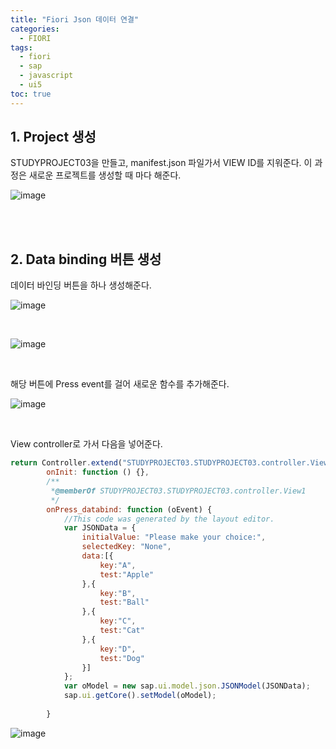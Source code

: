 ```yaml
---
title: "Fiori Json 데이터 연결"
categories: 
  - FIORI
tags:
  - fiori
  - sap
  - javascript
  - ui5
toc: true
---
```


## 1. Project 생성

STUDYPROJECT03을 만들고, manifest.json 파일가서 VIEW ID를 지워준다. 이 과정은 새로운 프로젝트를 생성할 때 마다 해준다.

![image](https://user-images.githubusercontent.com/58674365/96146935-cb1e8d00-0f41-11eb-8b32-22e627d5a052.png)

<br><br>

## 2. Data binding 버튼 생성

데이터 바인딩 버튼을 하나 생성해준다.

![image](https://user-images.githubusercontent.com/58674365/96147176-06b95700-0f42-11eb-8bd9-bdc946da5f89.png)

<br>

![image](https://user-images.githubusercontent.com/58674365/96147243-16d13680-0f42-11eb-8b85-c925b2665e7c.png)

<br>

해당 버튼에 Press event를 걸어 새로운 함수를 추가해준다.

![image](https://user-images.githubusercontent.com/58674365/96147353-32d4d800-0f42-11eb-9947-61d6824f93df.png)

<br>

View controller로 가서 다음을 넣어준다. 

```javascript
return Controller.extend("STUDYPROJECT03.STUDYPROJECT03.controller.View1", {
		onInit: function () {},
		/**
		 *@memberOf STUDYPROJECT03.STUDYPROJECT03.controller.View1
		 */
		onPress_databind: function (oEvent) {
			//This code was generated by the layout editor.
			var JSONData = {
				initialValue: "Please make your choice:",
				selectedKey: "None",
				data:[{
					key:"A",
					test:"Apple"
				},{
					key:"B",
					test:"Ball"
				},{
					key:"C",
					test:"Cat"
				},{
					key:"D",
					test:"Dog"
				}]
			};
			var oModel = new sap.ui.model.json.JSONModel(JSONData);
			sap.ui.getCore().setModel(oModel);
			
		}
```

![image](https://user-images.githubusercontent.com/58674365/96147501-59930e80-0f42-11eb-9f9b-4f4e5ffa04ed.png)

<br>

